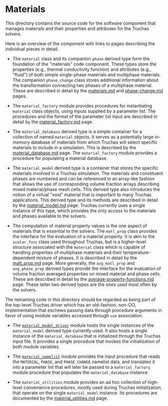# Materials

This directory contains the source code for the software component that
manages materials and their properties and attributes for the Truchas solvers.

Here is an overview of the component with links to pages describing the
individual pieces in detail.

* The `material` class and its companion `phase` derived type form the
  foundation of the "materials" code component. These types store the
  properties (e.g., thermal conductivity function) and attributes (e.g.,
  "fluid") of both simple single-phase materials and multiphase materials.
  The companion `phase_change` class stores additional information about
  the transformation connecting two phases of a multiphase material. These
  are described in detail by the [materials.md](./doc/materials.md) and
  [phase-change.md](./doc/phase-change.md) pages.

* The `material_factory` module provides procedures for instantiating
  `material` class objects, using inputs supplied by a parameter list.
  The procedures and the format of the parameter list input are described
  in detail by the [material_factory.md](doc/material_factory.md) page.

* The `material_database` derived type is a simple container for a collection
  of named `material` objects. It serves as a potentially large in-memory
  database of materials from which Truchas will select specific materials
  to include in a simulation. This is described by the
  [material_database.md](./doc/material_database.md) page. The
  `material_factory` module provides a procedure for populating a material
  database.

* The `material_model` derived type is a container that stores the specific
  materials involved in a Truchas simulation. The materials and constituent
  phases are numbered and can be referenced in an array-like fashion that
  allows the use of corresponding volume fraction arrays describing mixed
  material/phase mesh cells. This derived type also introduces the notion of
  a virtual "void" material that is important to many Truchas applications.
  This derived type and its methods are described in detail by the
  [material_model.md](./doc/material_model.md) page.
  Truchas currently uses a single instance of this type, which provides
  the only access to the materials and phases available to the solvers.

* The computation of material property values is the one aspect of materials
  that is essential to the solvers. The `matl_prop` class provides the
  interface for the evaluation of a material property. It is akin to the
  `scalar_func` class used throughout Truchas, but is a higher-level structure
  associated with the `material` class which is capable of handling properties
  of multiphase materials and their temperature-dependent mixture of phases.
  It is described in detail by the [matl_prop.md](./doc/matl_prop.md) page.
  More generally, the `avg_matl_prop` and `avg_phase_prop` derived types
  provide the interface for the evaluation of volume fraction averaged
  properties on mixed material and phase cells. These are described in detail
  by the [average-property-functions.md](doc/average-property-functions.md)
  page. These latter two derived types are the ones used most often by the
  solvers.

The remaining code in this directory should be regarded as being part of the
top-level Truchas driver which has an old-fashion, non-OO, implementation that
eschews passing data through procedure arguments in favor of using module
variables accessed through `use` association.

* The [`material_model_driver`](./material_model_driver.F90) module hosts the
  single instances of the `material_model` derived type currently used. It
  also hosts a single instance of the `material_database` that is initialized
  through the Truchas input file. It provides a single procedure that invokes
  the initialization of both module variables.

* The [`material_namelist`](./material_namelist.F90) module provides the
  input procedure that reads the `MATERIAL`, `PHASE`, and `PHASE_CHANGE`
  namelist data, and translates it into a parameter list that will later be
  passed to a `material_factory` module procedure that populates the
  `material_database` instance.

* The `material_utilities` module provides an ad hoc collection of high-level
  convenience procedures, mostly used during Truchas initialization, that
  operate on the single `material_model` instance. Its procedures are
  documented by the [material_utilities.md](./doc/material_utilities.md) page.

